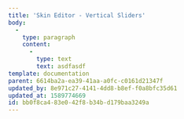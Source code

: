```yaml
---
title: 'Skin Editor - Vertical Sliders'
body:
  -
    type: paragraph
    content:
      -
        type: text
        text: asdfasdf
template: documentation
parent: 6614ba2a-ea39-41aa-a0fc-c0161d21347f
updated_by: 8e971c27-4141-4dd8-b8ef-f0a8bfc35d61
updated_at: 1589774669
id: bb0f8ca4-83e0-42f8-b34b-d179baa3249a
---
```

